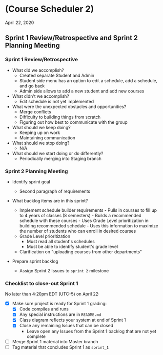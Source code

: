 #   (Course Scheduler 2)

April 22, 2020

## Sprint 1 Review/Retrospective and Sprint 2 Planning Meeting

### Sprint 1 Review/Retrospective

-   What did we accomplish?
    -   Created separate Student and Admin  
    -   Student side menu has an option to edit a schedule, add a schedule, and go back  
    -   Admin side allows to add a new student and add new courses
-   What didn't we accomplish?
    -   Edit schedule is not yet implemented
-   What were the unexpected obstacles and opportunities?  
    -   Merge conflicts
    -   Difficulty to building things from scratch
    -   Figuring out how best to communicate with the group
-   What should we keep doing?
    -   Keeping up on work
    -   Maintaining communication
-   What should we stop doing?
    -   N/A
-   What should we start doing or do differently?
    -   Periodically merging into Staging branch

### Sprint 2 Planning Meeting

-   Identify sprint goal
    -   Second paragraph of requirements
-   What backlog items are in this sprint?
    -   Implement schedule builder requirements
            -   Pulls in courses to fill up to 4 years of classes (8 semesters)
            -   Builds a recommended schedule with these courses
            -   Uses Grade Level prioritization in building recommended schedule
                -   Uses this information to maximize the number of students who can enroll in desired courses
    -   Grade Level prioritization
        -   Must read all student's schedules
        -   Must be able to identify student's grade level
    -   Clarification on "uploading courses from other departments"
            
-   Prepare sprint backlog
    -   Assign Sprint 2 Issues to `sprint 2` milestone

### Checklist to close-out Sprint 1

No later than 4:20pm EDT (UTC-5) on April 22:

-   [x] Make sure project is ready for Sprint 1 grading:
    -   [x] Code compiles and runs
    -   [x] Any special instructions are in `README.md`
    -   [x] Class diagram reflects your system at end of Sprint 1
    -   [x] Close any remaining Issues that can be closed
        -   Leave open any Issues from the Sprint 1 backlog that
            are not yet complete
-   [ ] Merge Sprint 1 material into Master branch
-   [ ] Tag material that concludes Sprint 1 as `sprint_1`
